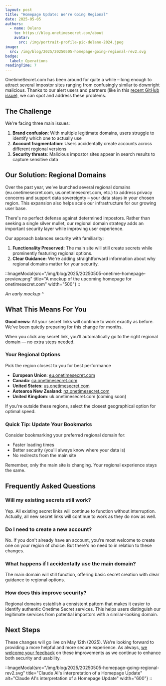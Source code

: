 ```yaml
---
layout: post
title: "Homepage Update: We're Going Regional"
date: 2025-05-05
authors:
  - name: Delano
    to: https://blog.onetimesecret.com/about
    avatar:
      src: /img/portrait-profile-pic-delano-2024.jpeg
image:
  src: /img/blog/2025/20250505-homepage-going-regional-rev2.svg
badge:
  label: Operations
readingTime: 7
---
```



OnetimeSecret.com has been around for quite a while – long enough to attract several impostor sites ranging from confusingly similar to downright malicious. Thanks to our alert users and partners (like in this [recent GitHub issue](https://github.com/onetimesecret/onetimesecret/issues/1233)), we can spot and address these problems.

## The Challenge

We're facing three main issues:
1. **Brand confusion**: With multiple legitimate domains, users struggle to identify which one to actually use
2. **Account fragmentation**: Users accidentally create accounts across different regional versions
3. **Security threats**: Malicious impostor sites appear in search results to capture sensitive data

## Our Solution: Regional Domains

Over the past year, we've launched several regional domains (eu.onetimesecret.com, us.onetimesecret.com, etc.) to address privacy concerns and support data sovereignty – your data stays in your chosen region. This expansion also helps scale our infrastructure for our growing user base.

There's no perfect defense against determined impostors. Rather than seeking a single silver mullet, our regional domain strategy adds an important security layer while improving user experience.

Our approach balances security with familiarity:

1. **Functionality Preserved:** The main site will still create secrets while prominently featuring regional options.
2. **Clear Guidance:** We're adding straightforward information about why regional domains matter for your security.

::ImageModal{src="/img/blog/2025/20250505-onetime-homepage-preview.png" title="A mockup of the upcoming homepage for onetimesecret.com" width="500"}
::

_An early mockup ^_

## What This Means For You

**Good news:** All your secret links will continue to work exactly as before. We've been quietly preparing for this change for months.

When you click any secret link, you'll automatically go to the right regional domain — no extra steps needed.

### Your Regional Options

Pick the region closest to you for best performance

- **European Union**: [eu.onetimesecret.com](https:///eu.onetimesecret.com/)
- **Canada**: [ca.onetimesecret.com](https://ca.onetimesecret.com/)
- **United States**: [us.onetimesecret.com](https://us.onetimesecret.com/)
- **Aotearoa New Zealand**: [nz.onetimesecret.com](https://nz.onetimesecret.com/)
- **United Kingdom**: uk.onetimesecret.com (coming soon)

If you're outside these regions, select the closest geographical option for optimal speed.

### Quick Tip: Update Your Bookmarks

Consider bookmarking your preferred regional domain for:
- Faster loading times
- Better security (you'll always know where your data is)
- No redirects from the main site

Remember, only the main site is changing. Your regional experience stays the same.

## Frequently Asked Questions

### Will my existing secrets still work?
Yep. All existing secret links will continue to function without interruption. Actually, all new secret links will continue to work as they do now as well.

### Do I need to create a new account?
No. If you don't already have an account, you're most welcome to create one on your region of choice. But there's no need to in relation to these changes.

### What happens if I accidentally use the main domain?
The main domain will still function, offering basic secret creation with clear guidance to regional options.

### How does this improve security?
Regional domains establish a consistent pattern that makes it easier to identify authentic Onetime Secret services. This helps users distinguish our legitimate services from potential impostors with a similar-looking domain.

## Next Steps

These changes will go live on May 12th (2025). We're looking forward to providing a more helpful and more secure experience. As always, [we welcome your feedback](https://eu.onetimesecret.com/feedback) on these improvements as we continue to enhance both security and usability.

::ImageModal{src="/img/blog/2025/20250505-homepage-going-regional-rev2.svg" title="Claude AI's interpretation of a Homepage Update" alt="Claude AI's interpretation of a Homepage Update" width="600"}
::

